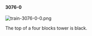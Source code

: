 #### 3076-0
![train-3076-0-0.png](https://github.com/lil-lab/nlvr/raw/master/nlvr/train/images/9/train-3076-0-0.png "train-3076-0-0.png")

The top of a four blocks tower is black.